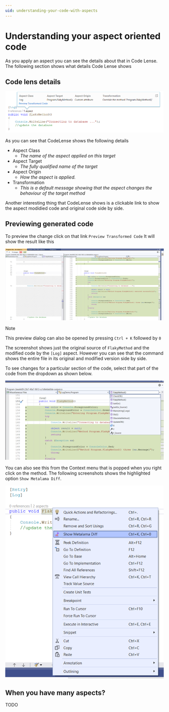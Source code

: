 ```yaml
---
uid: understanding-your-code-with-aspects
---
```


# Understanding your aspect oriented code 

As you apply an aspect you can see the details about that in Code Lense. The following section shows what details Code Lense shows

## Code lens details

![](./images/log_aspect_applied_on_flakymethod.png)

As you can see that CodeLense shows the following details 

* Aspect Class 
  * _The name of the aspect applied on this target_ 
* Aspect Target
  * _The fully qualified name of the target_ 
* Aspect Origin 
  * _How the aspect is applied._
* Transformation 
  * _This is a default message showing that the aspect changes the behaviour of the target method_

Another interesting thing that CodeLense shows is a clickable link to show the aspect modidied code and original code side by side. 

## Previewing generated code 
To preview the change click on that link `Preview Transformed Code` It will show the result like this 

![Metalama_Diff_Side_by_Side](../images/../using-aspects/images/lama_diff_side_by_side.png)

> [!NOTE]
> This preview dialog can also be opened by pressing `Ctrl + K` followed by `0` 

The screenshot shows just the original source of `FlakyMethod` and the modified code by the `[Log]` aspect. However you can see that the command shows the entire file in its original and modified version side by side. 

To see changes for a particular section of the code, select that part of the code from the dropdown as shown below. 

![Diff_change_selector](../images/../using-aspects/images/metalama_diff_change_view_selector.png)

You can also see this from the Context menu that is popped when you right click on the method. The following screenshots shows the highlighted option `Show Metalama Diff`. 

![Metalama_Diff_Menu_Option](../images/../using-aspects/images/showing_metalama_diff_option.png)


## When you have many aspects?
TODO